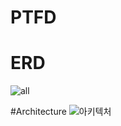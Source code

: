 # PTFD

# ERD 
![all](https://github.com/user-attachments/assets/2acfbbaf-c25d-46ed-a2af-e2aaa60abf20)

#Architecture
![아키텍처](https://github.com/user-attachments/assets/2032cb0c-a7f2-40b8-92ca-4b39ad5c2b8d)



